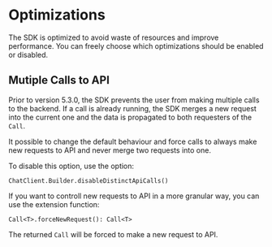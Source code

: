 # Optimizations

The SDK is optimized to avoid waste of resources and improve performance. You can freely choose which optimizations should be enabled or disabled.

## Mutiple Calls to API

Prior to version 5.3.0, the SDK prevents the user from making multiple calls to the backend. If a call is already running, the SDK merges a new request into the current one and the data is propagated to both requesters of the `Call`. 

It possible to change the default behaviour and force calls to always make new requests to API and never merge two requests into one. 

To disable this option, use the option: 

```
ChatClient.Builder.disableDistinctApiCalls()
```

If you want to controll new requests to API in a more granular way, you can use the extension function:

```
Call<T>.forceNewRequest(): Call<T>
```

The returned `Call` will be forced to make a new request to API. 


